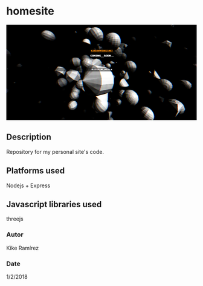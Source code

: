 # homesite
<p align="center">
  <img src="public/images/homeSite3.png">
</p>

## Description
Repository for my personal site's code.

## Platforms used
Nodejs + Express

## Javascript libraries used
threejs

### Autor
Kike Ramírez

### Date
1/2/2018
